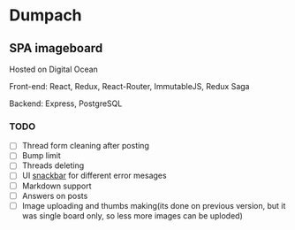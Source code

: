 # Dumpach
## SPA imageboard

Hosted on Digital Ocean

Front-end: React, Redux, React-Router, ImmutableJS, Redux Saga

Backend: Express, PostgreSQL

### TODO
- [ ] Thread form cleaning after posting
- [ ] Bump limit
- [ ] Threads deleting
- [ ] UI [snackbar](https://material-ui-1dab0.firebaseapp.com/demos/snackbars/) for different error mesages
- [ ] Markdown support
- [ ] Answers on posts
- [ ] Image uploading and thumbs making(its done on previous version, but it was single board only, so less more images can be uploded)